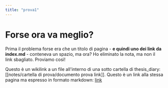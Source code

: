 ```yaml
---
title: "prova1"
---
```

# Forse ora va meglio?

Prima il problema forse era che un titolo di pagina - **e quindi uno dei link da index.md** - conteneva un spazio, ma ora? Ho eliminato la nota, ma non il link sbagliato. Proviamo così!

Questo è un wikilink a un file all'interno di una sotto cartella di thesis_diary: [[notes/cartella di prova/documento prova link]].
Questo è un link alla stessa pagina ma espresso in formato markdown: [link](cartella%20di%20prova/documento%20prova%20link.md)